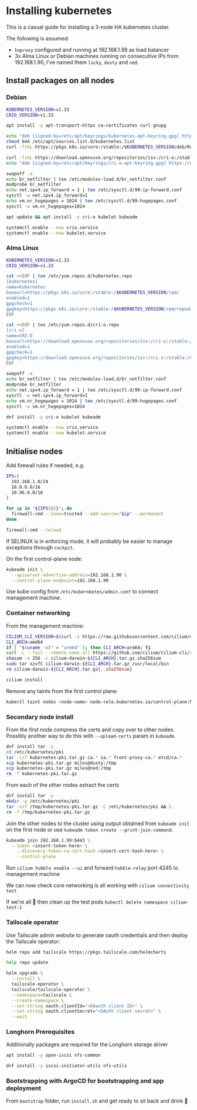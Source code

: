 # Installing kubernetes

This is a casual guide for installing a 3-node HA kubernetes cluster.

The following is assumed:

- `haproxy` configured and running at 192.168.1.99 as load balancer
- 3x Alma Linux or Debian machines running on consecutive IPs from 192.168.1.90, I've named them `lucky`, `dusty` and `ned`.

## Install packages on all nodes

### Debian

```sh
KUBERNETES_VERSION=v1.33
CRIO_VERSION=v1.33

apt install -y apt-transport-https ca-certificates curl gnupg

echo "deb [signed-by=/etc/apt/keyrings/kubernetes-apt-keyring.gpg] https://pkgs.k8s.io/core:/stable:/$KUBERNETES_VERSION/deb/ /" | tee /etc/apt/sources.list.d/kubernetes.list
chmod 644 /etc/apt/sources.list.d/kubernetes.list
curl -fsSL https://pkgs.k8s.io/core:/stable:/$KUBERNETES_VERSION/deb/Release.key | gpg --dearmor -o /etc/apt/keyrings/kubernetes-apt-keyring.gpg

curl -fsSL https://download.opensuse.org/repositories/isv:/cri-o:/stable:/$CRIO_VERSION/deb/Release.key | gpg --dearmor -o /etc/apt/keyrings/cri-o-apt-keyring.gpg
echo "deb [signed-by=/etc/apt/keyrings/cri-o-apt-keyring.gpg] https://download.opensuse.org/repositories/isv:/cri-o:/stable:/$CRIO_VERSION/deb/ /" | tee /etc/apt/sources.list.d/cri-o.list

swapoff -a
echo br_netfilter | tee /etc/modules-load.d/br_netfilter.conf
modprobe br_netfilter
echo net.ipv4.ip_forward = 1 | tee /etc/sysctl.d/99-ip-forward.conf
sysctl -w net.ipv4.ip_forward=1
echo vm.nr_hugepages = 1024 | tee /etc/sysctl.d/99-hugepages.conf
sysctl -w vm.nr_hugepages=1024

apt update && apt install -y cri-o kubelet kubeadm

systemctl enable --now crio.service
systemctl enable --now kubelet.service
```

### Alma Linux
```sh
KUBERNETES_VERSION=v1.33
CRIO_VERSION=v1.33

cat <<EOF | tee /etc/yum.repos.d/kubernetes.repo
[kubernetes]
name=Kubernetes
baseurl=https://pkgs.k8s.io/core:/stable:/$KUBERNETES_VERSION/rpm/
enabled=1
gpgcheck=1
gpgkey=https://pkgs.k8s.io/core:/stable:/$KUBERNETES_VERSION/rpm/repodata/repomd.xml.key
EOF

cat <<EOF | tee /etc/yum.repos.d/cri-o.repo
[cri-o]
name=CRI-O
baseurl=https://download.opensuse.org/repositories/isv:/cri-o:/stable:/$CRIO_VERSION/rpm/
enabled=1
gpgcheck=1
gpgkey=https://download.opensuse.org/repositories/isv:/cri-o:/stable:/$CRIO_VERSION/rpm/repodata/repomd.xml.key
EOF

swapoff -a
echo br_netfilter | tee /etc/modules-load.d/br_netfilter.conf
modprobe br_netfilter
echo net.ipv4.ip_forward = 1 | tee /etc/sysctl.d/99-ip-forward.conf
sysctl -w net.ipv4.ip_forward=1
echo vm.nr_hugepages = 1024 | tee /etc/sysctl.d/99-hugepages.conf
sysctl -w vm.nr_hugepages=1024

dnf install -y cri-o kubelet kubeadm

systemctl enable --now crio.service
systemctl enable --now kubelet.service
```

## Initialise nodes

Add firewall rules if needed, e.g.

```sh
IPS=(
  192.168.1.0/24
  10.0.0.0/16
  10.96.0.0/16
)

for ip in "${IPS[@]}"; do
  firewall-cmd --zone=trusted --add-source="$ip" --permanent
done

firewall-cmd --reload
```

If SELINUX is in enforcing mode, it will probably be easier to manage exceptions through `cockpit`.

On the first control-plane node:

```sh
kubeadm init \
  --apiserver-advertise-address=192.168.1.90 \
  --control-plane-endpoint=192.168.1.99
```

Use kube config from `/etc/kubernbetes/admin.conf` to connect management machine.

### Container networking

From the management machine:

```sh
CILIUM_CLI_VERSION=$(curl -s https://raw.githubusercontent.com/cilium/cilium-cli/main/stable.txt)
CLI_ARCH=amd64
if [ "$(uname -m)" = "arm64" ]; then CLI_ARCH=arm64; fi
curl -L --fail --remote-name-all https://github.com/cilium/cilium-cli/releases/download/${CILIUM_CLI_VERSION}/cilium-darwin-${CLI_ARCH}.tar.gz{,.sha256sum}
shasum -a 256 -c cilium-darwin-${CLI_ARCH}.tar.gz.sha256sum
sudo tar xzvfC cilium-darwin-${CLI_ARCH}.tar.gz /usr/local/bin
rm cilium-darwin-${CLI_ARCH}.tar.gz{,.sha256sum}

cilium install
```

Remove any taints from the first control plane:

```sh
kubectl taint nodes <node-name> node-role.kubernetes.io/control-plane:NoSchedule-
```

### Secondary node install

From the first node compress the certs and copy over to other nodes.
Possibly another way to do this with `--upload-certs` param in `kubeadm`.

```sh
dnf install tar -y
cd /etc/kubernetes/pki
tar -czf kubernetes-pki.tar.gz ca.* sa.* front-proxy-ca.* etcd/ca.*
scp kubernetes-pki.tar.gz miles@dusty:/tmp
scp kubernetes-pki.tar.gz miles@ned:/tmp
rm -f kubernetes-pki.tar.gz
```

From each of the other nodes extract the certs

```sh
dnf install tar -y
mkdir -p /etc/kubernetes/pki
tar -xzf /tmp/kubernetes-pki.tar.gz -C /etc/kubernetes/pki && \
rm -f /tmp/kubernetes-pki.tar.gz
```

Join the other nodes to the cluster using output obtained from `kubeadm init`
on the first node or use `kubeadm token create --print-join-command`.

```sh
kubeadm join 192.168.1.99:6443 \
  --token <insert-token-here> \
	--discovery-token-ca-cert-hash <insert-cert-hash-here> \
	--control-plane
```

Run `cilium hubble enable --ui` and forward `hubble-relay` port 4245 to management machine

We can now check core networking is all working with `cilium connectivity test`

If we're all 🙂 then clean up the test pods `kubectl delete namespace cilium-test-1`

### Tailscale operator

Use Tailscale admin website to generate oauth credentials and then deploy the
Tailscale operator:

```sh
helm repo add tailscale https://pkgs.tailscale.com/helmcharts

help repo update

helm upgrade \
  --install \
  tailscale-operator \
  tailscale/tailscale-operator \
  --namespace=tailscale \
  --create-namespace \
  --set-string oauth.clientId="<OAauth client ID>" \
  --set-string oauth.clientSecret="<OAuth client secret>" \
  --wait
```

### Longhorn Prerequisites

Additionally packages are required for the Longhorn storage driver

```sh
apt install -y open-iscsi nfs-common

dnf install -y iscsi-initiator-utils nfs-utils
```

### Bootstrapping with ArgoCD for bootstrapping and app deployment

From `bootstrap` folder, run `install.sh` and get ready to sit back and drink 🍻
